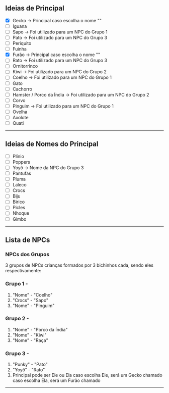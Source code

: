 
## Ideias de Principal

- [x] Gecko -> Principal caso escolha o nome ""
- [ ] Iguana
- [ ] Sapo -> Foi utilizado para um NPC do Grupo 1
- [ ] Pato -> Foi utilizado para um NPC do Grupo 3 
- [ ] Periquito
- [ ] Fuinha
- [x] Furão -> Principal caso escolha o nome ""
- [ ] Rato -> Foi utilizado para um NPC do Grupo 3
- [ ] Ornitorrinco
- [ ] Kiwi -> Foi utilizado para um NPC do Grupo 2
- [ ] Coelho -> Foi utilizado para um NPC do Grupo 1
- [ ] Gato
- [ ] Cachorro
- [ ] Hamster / Porco da Índia -> Foi utilizado para um NPC do Grupo 2
- [ ] Corvo
- [ ] Pinguim -> Foi utilizado para um NPC do Grupo 1
- [ ] Ovelha
- [ ] Axolote
- [ ] Quati

---
## Ideias de Nomes do Principal

- [ ] Plínio
- [ ] Poppers
- [ ] Yoyô -> Nome da NPC do Grupo 3 
- [ ] Pantufas
- [ ] Pluma
- [ ] Laleco
- [ ] Crocs
- [ ] Biju
- [ ] Birico
- [ ] Picles
- [ ] Nhoque
- [ ] Gimbo

---
## Lista de NPCs

### NPCs dos Grupos

3 grupos de NPCs crianças formados por 3 bichinhos cada, sendo eles respectivamente:

### Grupo 1 -

1. "Nome" - "Coelho"
2. "Crocs" - "Sapo"
3. "Nome" - "Pinguim"

### Grupo 2 - 

1. "Nome" - "Porco da Índia"
2. "Nome" - "Kiwi"
3. "Nome" - "Raça"

### Grupo 3 - 

1. "Punky" - "Pato"
2. "Yoyô" - "Rato"
3. Principal pode ser Ele ou Ela
   caso escolha Ele, será um Gecko chamado
   caso escolha Ela, será um  Furão chamado   

---
